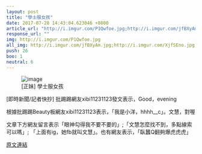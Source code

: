 ```yaml
---
layout: post
title: "學士服女孩"
date: 2017-07-28 14:43:04.623046 +0800
article_url: "http://i.imgur.com/P1Qwfoe.jpg;http://i.imgur.com/jfBXyAm.jpg;http://i.imgur.com/XjfSEno.jpg;http://i.imgur.com/p8mYSJ1.jpg;http://i.imgur.com/ZShKMm3.jpg"
response_url: ""
img: http://i.imgur.com/P1Qwfoe.jpg
all_img: http://i.imgur.com/jfBXyAm.jpg;http://i.imgur.com/XjfSEno.jpg;http://i.imgur.com/p8mYSJ1.jpg;http://i.imgur.com/ZShKMm3.jpg
push: 26
boo: 1
neutral: 6
---
```


<figure>
<img src="http://i.imgur.com/P1Qwfoe.jpg" alt="image">
<figcaption>
[正妹] 學士服女孩
</figcaption>
</figure>



[即時新聞/記者快抄] 批踢踢網友xibi11231123發文表示，Good，evening

根據批踢踢Beauty板網友xibi11231123表示，「我是小洋，hhhh__c」。文慧，對喔

文章下方網友留言表示「眼神勾得我不要不要的」;「文慧怎麼找不到，多點線索可以嗎」; 「上面有ig，她fb就叫文慧」。也有網友表示，「臥蠶Q翻夠爆虎虎虎」

<a href = "https://www.ptt.cc/bbs/Beauty/M.1500736765.A.AFD.html">原文連結</a>


